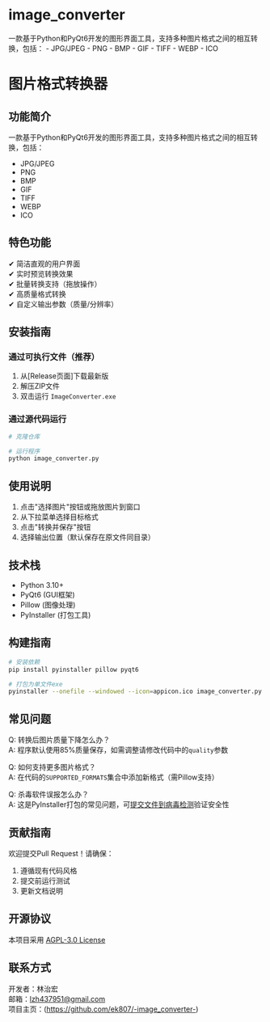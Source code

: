 # image_converter
一款基于Python和PyQt6开发的图形界面工具，支持多种图片格式之间的相互转换，包括： - JPG/JPEG - PNG - BMP - GIF - TIFF - WEBP - ICO


# 图片格式转换器


## 功能简介

一款基于Python和PyQt6开发的图形界面工具，支持多种图片格式之间的相互转换，包括：
- JPG/JPEG
- PNG
- BMP
- GIF
- TIFF
- WEBP
- ICO

## 特色功能

✔ 简洁直观的用户界面  
✔ 实时预览转换效果  
✔ 批量转换支持（拖放操作）  
✔ 高质量格式转换  
✔ 自定义输出参数（质量/分辨率）  

## 安装指南

### 通过可执行文件（推荐）

1. 从[Release页面]下载最新版
2. 解压ZIP文件
3. 双击运行 `ImageConverter.exe`

### 通过源代码运行

```bash
# 克隆仓库

# 运行程序
python image_converter.py
```

## 使用说明

1. 点击"选择图片"按钮或拖放图片到窗口
2. 从下拉菜单选择目标格式
3. 点击"转换并保存"按钮
4. 选择输出位置（默认保存在原文件同目录）

## 技术栈

- Python 3.10+
- PyQt6 (GUI框架)
- Pillow (图像处理)
- PyInstaller (打包工具)

## 构建指南

```bash
# 安装依赖
pip install pyinstaller pillow pyqt6

# 打包为单文件exe
pyinstaller --onefile --windowed --icon=appicon.ico image_converter.py
```

## 常见问题

Q: 转换后图片质量下降怎么办？  
A: 程序默认使用85%质量保存，如需调整请修改代码中的`quality`参数

Q: 如何支持更多图片格式？  
A: 在代码的`SUPPORTED_FORMATS`集合中添加新格式（需Pillow支持）

Q: 杀毒软件误报怎么办？  
A: 这是PyInstaller打包的常见问题，可[提交文件到病毒检测](https://www.virustotal.com/)验证安全性

## 贡献指南

欢迎提交Pull Request！请确保：
1. 遵循现有代码风格
2. 提交前运行测试
3. 更新文档说明

## 开源协议

本项目采用 [AGPL-3.0 License](LICENSE)

## 联系方式

开发者：林治宏  
邮箱：lzh437951@gmail.com  
项目主页：(https://github.com/ek807/-image_converter-)
```

